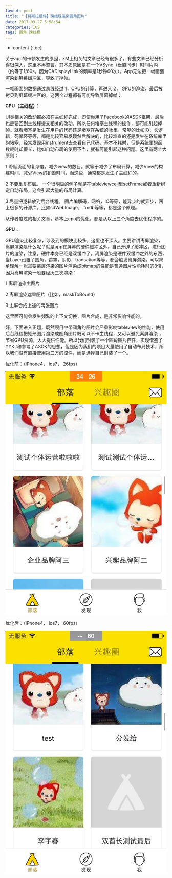 ```yaml
---
layout: post
title: "【特斯拉组件】跨线程渲染圆角图片"
date: 2017-03-27 5:58:54
categories: IOS
tags: 圆角 跨线程
---
```


* content
{:toc}

关于app的卡顿发生的原因，kM上相关的文章已经有很多了。有些文章已经分析得很深入，这里不再赘言。其本质原因是在一个VSync（垂直同步）时间片内（约等于1/60s，因为CADisplayLink的频率是1秒钟60次），App无法把一帧画面渲染到屏幕缓冲区，导致了掉帧。

一帧画面的数据通过总线经过 1，CPU的计算，再进入 2， GPU的渲染，最后被拷贝到屏幕缓冲区的，这两个过程都有可能导致屏幕掉帧：

<!--more-->

**CPU（主线程）：**

UI类相关的改动都必须在主线程完成，即使你用了Facebook的ASDK框架，最后也是要回到主线程提交相关的改动，所以任何堵塞主线程的操作，都可能引起掉帧。就看堵塞是发生在用户的代码还是堵塞在系统的lib里，常见的比如IO，长逻辑，死循环等等，都是比较容易发现然后解决的，比较难查的还是发生在系统库里的堵塞，经常发现用instrument去查看自己代码，基本不耗时，但是系统里的函数耗时却很长，比如自动布局的使用不当，就有可能引起这种问题。这里有两个大原则：

1 降低页面的复杂度。减少view的数目。就等于减少了布局计算，减少View的构建时间，减少View的销毁时间，而这些，通常都是发生了主线程的。

2 不要重复布局。 一个很明显的例子就是在tableviewcell里setFrame或者重新绑定自动布局，这会引起大量的布局计算。

3 尽量把逻辑放到后台线程。 图片编解码，网络，IO等等，能异步的就异步，网上很多的开源库，比如sdWebImage， fmdb等等，都是这个原理。

从作者度过的相关文章，基本上cpu的优化，都是从以上三个角度去优化程序的。

**GPU：**

GPU渲染比较复杂，涉及到的模块比较多，这里也不深入。主要讲讲离屏渲染，离屏渲染是什么呢？就是app在屏幕的硬件缓冲区外，自己开辟了缓冲区，进行图片的渲染，注意，硬件本身已经是双缓冲了，离屏渲染是硬件双缓冲之外的东西，当Layer设置了圆角，遮罩，阴影，transation等等，都会触发离屏渲染。可以简单理解一张需要离屏渲染的图片渲染成bitmap的性能是普通图片性能耗时的3倍，因为离屏渲染一般要经历三次渲染：

1 离屏渲染主图片

2 离屏渲染遮罩图片（比如，maskToBound）

3 主屏合成上述的两张图片

这里面可能会发生频繁的上下文切换，图片合成，是非常影响性能的。

好，下面进入正题，既然项目中带圆角的图片会严重影响tableview的性能，使用后台线程把矩形图片渲染成圆角图片既可以不卡主线程，又可以避免离屏渲染 ，节省GPU资源，大大提供性能。所以我们封装了一个圆角图片控件，实现借鉴了YYKit和参考了ASDK的思想，但是因为我们的项目大量使用了自动布局技术，所以我们没有直接使用第三方的控件，而是选择自己封装了一个。 

优化前：（iPhone4， ios7， 26fps）

![Alt text](/image/Tesla_components/1.jpg)


优化后：（iPhone4， ios7， 60fps）

![Alt text](/image/Tesla_components/2.jpg)
